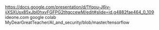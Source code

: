 https://docs.google.com/presentation/d/1Yqou-J6jv-ijXSXUsx85xJbl0hxvFGFPG2tItgccewM/edit#slide=id.g4882fae464_0_109
ideone.com
google colab
MyDearGreatTeacher/AI_and_security/blob/master/tensorflow
